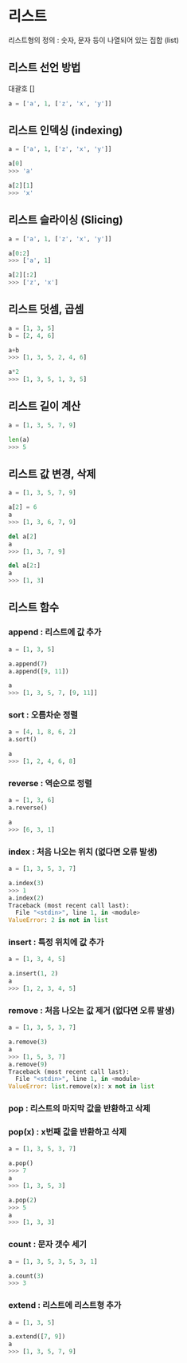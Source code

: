 # 리스트

리스트형의 정의 : 숫자, 문자 등이 나열되어 있는 집합 (list)

## 리스트 선언 방법

대괄호 []

```python
a = ['a', 1, ['z', 'x', 'y']]
```

## 리스트 인덱싱 (indexing)

```python
a = ['a', 1, ['z', 'x', 'y']]

a[0]
>>> 'a'

a[2][1]
>>> 'x'
```

## 리스트 슬라이싱 (Slicing)

```python
a = ['a', 1, ['z', 'x', 'y']]

a[0:2]
>>> ['a', 1]

a[2][:2]
>>> ['z', 'x']
```

## 리스트 덧셈, 곱셈

```python
a = [1, 3, 5]
b = [2, 4, 6]

a+b
>>> [1, 3, 5, 2, 4, 6]

a*2
>>> [1, 3, 5, 1, 3, 5]
```

## 리스트 길이 계산

```python
a = [1, 3, 5, 7, 9]

len(a)
>>> 5
```

## 리스트 값 변경, 삭제

```python
a = [1, 3, 5, 7, 9]

a[2] = 6
a
>>> [1, 3, 6, 7, 9]

del a[2]
a
>>> [1, 3, 7, 9]

del a[2:]
a
>>> [1, 3]
```

## 리스트 함수

### append : 리스트에 값 추가

```python
a = [1, 3, 5]

a.append(7)
a.append([9, 11])

a
>>> [1, 3, 5, 7, [9, 11]]
```

### sort : 오름차순 정렬

```python
a = [4, 1, 8, 6, 2]
a.sort()

a
>>> [1, 2, 4, 6, 8]
```

### reverse : 역순으로 정렬

```python
a = [1, 3, 6]
a.reverse()

a
>>> [6, 3, 1]
```

### index : 처음 나오는 위치 (없다면 오류 발생)

```python
a = [1, 3, 5, 3, 7]

a.index(3)
>>> 1
a.index(2)
Traceback (most recent call last):
  File "<stdin>", line 1, in <module>
ValueError: 2 is not in list
```

### insert : 특정 위치에 값 추가

```python
a = [1, 3, 4, 5]

a.insert(1, 2)
a
>>> [1, 2, 3, 4, 5]
```

### remove : 처음 나오는 값 제거 (없다면 오류 발생)

```python
a = [1, 3, 5, 3, 7]

a.remove(3)
a
>>> [1, 5, 3, 7]
a.remove(9)
Traceback (most recent call last):
  File "<stdin>", line 1, in <module>
ValueError: list.remove(x): x not in list
```

### pop : 리스트의 마지막 값을 반환하고 삭제

### pop(x) : x번째 값을 반환하고 삭제

```python
a = [1, 3, 5, 3, 7]

a.pop()
>>> 7
a
>>> [1, 3, 5, 3]

a.pop(2)
>>> 5
a
>>> [1, 3, 3]
```

### count : 문자 갯수 세기

```python
a = [1, 3, 5, 3, 5, 3, 1]

a.count(3)
>>> 3
```

### extend : 리스트에 리스트형 추가

```python
a = [1, 3, 5]

a.extend([7, 9])
a
>>> [1, 3, 5, 7, 9]
```
